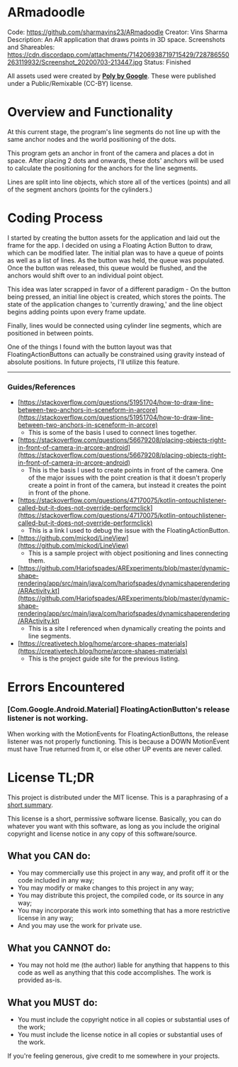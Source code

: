 # ARmadoodle

Code: https://github.com/sharmavins23/ARmadoodle
Creator: Vins Sharma
Description: An AR application that draws points in 3D space.
Screenshots and Shareables: https://cdn.discordapp.com/attachments/714206938719715429/728786550263119932/Screenshot_20200703-213447.jpg
Status: Finished

All assets used were created by **[Poly by Google](https://poly.google.com/user/4aEd8rQgKu2)**. These were published under a Public/Remixable (CC-BY) license.

# Overview and Functionality

At this current stage, the program's line segments do not line up with the same anchor nodes and the world positioning of the dots.

This program gets an anchor in front of the camera and places a dot in space. After placing 2 dots and onwards, these dots' anchors will be used to calculate the positioning for the anchors for the line segments.

Lines are split into line objects, which store all of the vertices (points) and all of the segment anchors (points for the cylinders.)

# Coding Process

I started by creating the button assets for the application and laid out the frame for the app. I decided on using a Floating Action Button to draw, which can be modified later. The initial plan was to have a queue of points as well as a list of lines. As the button was held, the queue was populated. Once the button was released, this queue would be flushed, and the anchors would shift over to an individual point object.

This idea was later scrapped in favor of a different paradigm - On the button being pressed, an initial line object is created, which stores the points. The state of the application changes to 'currently drawing,' and the line object begins adding points upon every frame update.

Finally, lines would be connected using cylinder line segments, which are positioned in between points.

One of the things I found with the button layout was that FloatingActionButtons can actually be constrained using gravity instead of absolute positions. In future projects, I'll utilize this feature.

---

### Guides/References

-   [https://stackoverflow.com/questions/51951704/how-to-draw-line-between-two-anchors-in-sceneform-in-arcore](https://stackoverflow.com/questions/51951704/how-to-draw-line-between-two-anchors-in-sceneform-in-arcore)
    -   This is some of the basis I used to connect lines together.
-   [https://stackoverflow.com/questions/56679208/placing-objects-right-in-front-of-camera-in-arcore-android](https://stackoverflow.com/questions/56679208/placing-objects-right-in-front-of-camera-in-arcore-android)
    -   This is the basis I used to create points in front of the camera. One of the major issues with the point creation is that it doesn't properly create a point in front of the camera, but instead it creates the point in front of the phone.
-   [https://stackoverflow.com/questions/47170075/kotlin-ontouchlistener-called-but-it-does-not-override-performclick](https://stackoverflow.com/questions/47170075/kotlin-ontouchlistener-called-but-it-does-not-override-performclick)
    -   This is a link I used to debug the issue with the FloatingActionButton.
-   [https://github.com/mickod/LineView](https://github.com/mickod/LineView)
    -   This is a sample project with object positioning and lines connecting them.
-   [https://github.com/Hariofspades/ARExperiments/blob/master/dynamic-shape-rendering/app/src/main/java/com/hariofspades/dynamicshaperendering/ARActivity.kt](https://github.com/Hariofspades/ARExperiments/blob/master/dynamic-shape-rendering/app/src/main/java/com/hariofspades/dynamicshaperendering/ARActivity.kt)
    -   This is a site I referenced when dynamically creating the points and line segments.
-   [https://creativetech.blog/home/arcore-shapes-materials](https://creativetech.blog/home/arcore-shapes-materials)
    -   This is the project guide site for the previous listing.

# Errors Encountered

### [Com.Google.Android.Material] FloatingActionButton's release listener is not working.

When working with the MotionEvents for FloatingActionButtons, the release listener was not properly functioning. This is because a DOWN MotionEvent must have True returned from it, or else other UP events are never called.

# License TL;DR

This project is distributed under the MIT license. This is a paraphrasing of a
[short summary](https://tldrlegal.com/license/mit-license).

This license is a short, permissive software license. Basically, you can do
whatever you want with this software, as long as you include the original
copyright and license notice in any copy of this software/source.

## What you CAN do:

-   You may commercially use this project in any way, and profit off it or the
    code included in any way;
-   You may modify or make changes to this project in any way;
-   You may distribute this project, the compiled code, or its source in any
    way;
-   You may incorporate this work into something that has a more restrictive
    license in any way;
-   And you may use the work for private use.

## What you CANNOT do:

-   You may not hold me (the author) liable for anything that happens to this
    code as well as anything that this code accomplishes. The work is provided
    as-is.

## What you MUST do:

-   You must include the copyright notice in all copies or substantial uses of
    the work;
-   You must include the license notice in all copies or substantial uses of the
    work.

If you're feeling generous, give credit to me somewhere in your projects.

